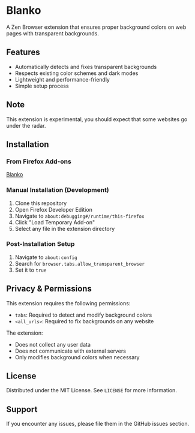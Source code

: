 # Blanko

A Zen Browser extension that ensures proper background colors on web pages with transparent backgrounds.

## Features

- Automatically detects and fixes transparent backgrounds
- Respects existing color schemes and dark modes
- Lightweight and performance-friendly
- Simple setup process

## Note

This extension is experimental, you should expect that some websites go under the radar.

## Installation

### From Firefox Add-ons

[Blanko](https://addons.mozilla.org/en-US/firefox/addon/blanko/)

### Manual Installation (Development)

1. Clone this repository
2. Open Firefox Developer Edition
3. Navigate to `about:debugging#/runtime/this-firefox`
4. Click "Load Temporary Add-on"
5. Select any file in the extension directory

### Post-Installation Setup

1. Navigate to `about:config`
2. Search for `browser.tabs.allow_transparent_browser`
3. Set it to `true`

## Privacy & Permissions

This extension requires the following permissions:

- `tabs`: Required to detect and modify background colors
- `<all_urls>`: Required to fix backgrounds on any website

The extension:

- Does not collect any user data
- Does not communicate with external servers
- Only modifies background colors when necessary

## License

Distributed under the MIT License. See `LICENSE` for more information.

## Support

If you encounter any issues, please file them in the GitHub issues section.
